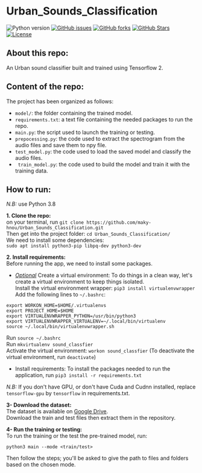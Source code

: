 # Urban_Sounds_Classification

![Python version][python-version]
[![GitHub issues][issues-image]][issues-url]
[![GitHub forks][fork-image]][fork-url]
[![GitHub Stars][stars-image]][stars-url]
[![License][license-image]][license-url]

## About this repo:  
An Urban sound classifier built and trained using Tensorflow 2.  

## Content of the repo:  
The project has been organized as follows:  
- `model/`: the folder containing the trained model.  
- `requirements.txt`: a text file containing the needed packages to run the repo.  
- `main.py`: the script used to launch the training or testing.  
- `prepocessing.py`: the code used to extract the spectrogram from the audio files and save them to npy file.  
- `test_model.py`: the code used to load the saved model and classify the audio files.  
- ` train_model.py`: the code used to build the model and train it with the training data.  

## How to run:  
*N.B:* use Python 3.8  

**1. Clone the repo:**  
on your terminal, run `git clone https://github.com/maky-hnou/Urban_Sounds_Classification.git`  
Then get into the project folder: `cd Urban_Sounds_Classification/`  
We need to install some dependencies:  
`sudo apt install python3-pip libpq-dev python3-dev`  

**2. Install requirements:**  
Before running the app, we need to install some packages.  
- *<ins>Optional</ins>* Create a virtual environment:  To do things in a clean way, let's create a virtual environment to keep things isolated.  
Install the virtual environment wrapper: `pip3 install virtualenvwrapper`  
Add the following lines to `~/.bashrc`:  
```
export WORKON_HOME=$HOME/.virtualenvs
export PROJECT_HOME=$HOME
export VIRTUALENVWRAPPER_PYTHON=/usr/bin/python3
export VIRTUALENVWRAPPER_VIRTUALENV=~/.local/bin/virtualenv
source ~/.local/bin/virtualenvwrapper.sh
```
Run `source ~/.bashrc`  
Run `mkvirtualenv sound_classfier`  
Activate the virtual environment: `workon sound_classfier` (To deactivate the virtual environment, run `deactivate`)  
- Install requirements: To install the packages needed to run the application, run `pip3 install -r requirements.txt`  

*N.B:* If you don't have GPU, or don't have Cuda and Cudnn installed, replace `tensorflow-gpu` by `tensorflow` in requirements.txt.  

**3- Download the dataset:**  
The dataset is available on [Google Drive](https://drive.google.com/drive/folders/0By0bAi7hOBAFUHVXd1JCN3MwTEU).  
Download the train and test files then extract them in the repository.

**4- Run the training or testing:**  
To run the training or the test the pre-trained model, run:  
```
python3 main --mode <train/test>
```
Then follow the steps; you'll be asked to give the path to files and folders based on the chosen mode.

[python-version]:https://img.shields.io/badge/python-3.8-brightgreen.svg
[issues-image]:https://img.shields.io/github/issues/maky-hnou/Urban_Sounds_Classification.svg
[issues-url]:https://github.com/maky-hnou/Urban_Sounds_Classification/issues
[fork-image]:https://img.shields.io/github/forks/maky-hnou/Urban_Sounds_Classification.svg
[fork-url]:https://github.com/maky-hnou/Urban_Sounds_Classification/network/members
[stars-image]:https://img.shields.io/github/stars/maky-hnou/Urban_Sounds_Classification.svg
[stars-url]:https://github.com/maky-hnou/Urban_Sounds_Classification/stargazers
[license-image]:https://img.shields.io/github/license/maky-hnou/Urban_Sounds_Classification.svg
[license-url]:https://github.com/maky-hnou/Urban_Sounds_Classification/blob/master/LICENSE
